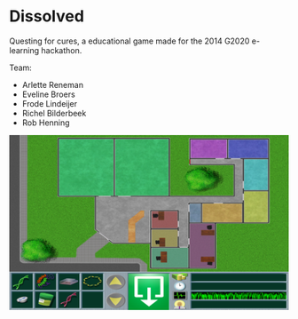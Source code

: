 Dissolved
=========

Questing for cures, a educational game made for the 2014 G2020 e-learning hackathon.

Team:
  * Arlette Reneman
  * Eveline Broers
  * Frode Lindeijer
  * Richel Bilderbeek
  * Rob Henning

![Screenshot](Dissolved_0_1.png)

